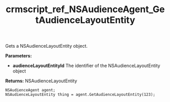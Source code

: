 ﻿---
title: crmscript_ref_NSAudienceAgent_GetAudienceLayoutEntity
description: NSAudienceLayoutEntity GetAudienceLayoutEntity(Integer audienceLayoutEntityId);
intellisense: NSAudienceAgent.GetAudienceLayoutEntity
keywords: NSAudienceAgent,GetAudienceLayoutEntity
so.topic: reference
---

Gets a NSAudienceLayoutEntity object.

**Parameters:**
 - **audienceLayoutEntityId** The identifier of the NSAudienceLayoutEntity object

**Returns:** NSAudienceLayoutEntity

```crmscript
NSAudienceAgent agent;
NSAudienceLayoutEntity thing = agent.GetAudienceLayoutEntity(123);
```

